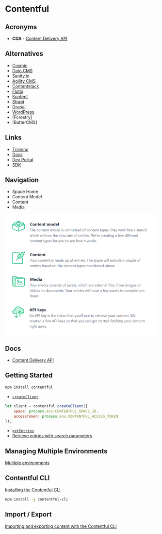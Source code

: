 # Contentful

## Acronyms

* **CDA** - [Content Delivery API](https://www.contentful.com/developers/docs/references/content-delivery-api/)

## Alternatives

* [Cosmic](https://www.cosmicjs.com/)
* [Dato CMS](https://www.datocms.com/)
* [Sanity.io](https://www.sanity.io/)
* [Agility CMS](https://agilitycms.com/)
* [Contentstack](https://www.contentstack.com/)
* [Flotiq](https://flotiq.com/)
* [Kontent](https://kontent.ai/)
* [Strapi](https://strapi.io/)
* [Drupal](https://www.drupal.org/)
* [WordPress](https://wordpress.com/)
* [Forestry]
* [ButterCMS]

## Links

* [Training](https://public.learningcenter.contentful.com/catalog)
* [Docs](https://www.contentful.com/developers/docs/)
* [Dev Portal](https://www.contentful.com/developers/)
* [SDK](https://github.com/contentful/contentful.js)

## Navigation

* Space Home
* Content Model
* Content
* Media

![contentful intro](/assets/notes/contentful/intro.png)

## Docs

* [Content Delivery API](https://www.contentful.com/developers/docs/references/content-delivery-api/)

## Getting Started

```bash
npm install contentful
```

* [`createClient`](https://contentful.github.io/contentful.js/contentful/7.14.7/contentful.html#.createClient)

```js
let client = contentful.createClient({
    space: process.env.CONTENTFUL_SPACE_ID,
    accessToken: process.env.CONTENTFUL_ACCESS_TOKEN
});
```

* [`getEntries`](https://contentful.github.io/contentful.js/contentful/7.14.7/ContentfulClientAPI.html#.getEntries)
* [Retrieve entries with search parameters](https://www.contentful.com/developers/docs/javascript/tutorials/using-js-cda-sdk/#retrieving-entries-with-search-parameters)

## Managing Multiple Environments

[Multiple environments](https://www.contentful.com/developers/docs/concepts/multiple-environments/)

## Contentful CLI

[Installing the Contentful CLI](https://www.contentful.com/developers/docs/tutorials/cli/installation/)

```bash
npm install -g contentful-cli
```

## Import / Export

[Importing and exporting content with the Contentful CLI](https://www.contentful.com/developers/docs/tutorials/cli/import-and-export/)

